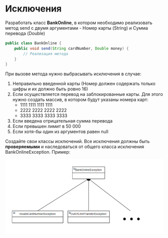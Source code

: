 # Исключения

Разработать класс **BankOnline**, в котором необходимо реализовать метод send c двумя аргументами - Номер карты
(String) и Сумма перевода (Double)

```java
public class BankOnline {
    public void send(String cardNumber, Double money) {
        // Реализация метода
    }
}
```

При вызове метода нужно выбрасывать исключения в случае:

1. Неправильно введенной карты (Номер должен содержать только цифры и их должно быть ровно 16)
2. Если осуществляется перевод на заблокированные карты. Для этого нужно создать массив, в котором будут указаны номера карт:
   - 1111 1111 1111 1111
   - 2222 2222 2222 2222
   - 3333 3333 3333 3333
3. Если введена отрицательная сумма перевода
4. Если превышен лимит в 50 000
5. Если хотя-бы один из аргументов равен null

Создайте свои классы исключений. Все исключения должны быть **проверяемыми** и наследоваться от общего класса
исключения BankOnlineException. Пример:

![img.png](img/bankExceptionHierarchy.png)